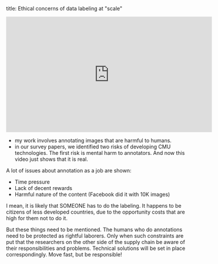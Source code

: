 title: Ethical concerns of data labeling at "scale"



<iframe width="560" height="315" src="https://www.youtube.com/embed/qZS50KXjAX0?si=iGCPucWOME5_MXJU" title="YouTube video player" frameborder="0" allow="accelerometer; autoplay; clipboard-write; encrypted-media; gyroscope; picture-in-picture; web-share" referrerpolicy="strict-origin-when-cross-origin" allowfullscreen></iframe>

- my work involves annotating images that are harmful to humans. 
- in our survey papers, we identified two risks of developing CMU technologies. The first risk is mental harm to annotators. And now this video just shows that it is real.

A lot of issues about annotation as a job are shown:
- Time pressure
- Lack of decent rewards
- Harmful nature of the content (Facebook did it with 10K images) 

I mean, it is likely that SOMEONE has to do the labeling. It happens to be citizens of less developed countries, due to the opportunity costs that are high for them not to do it.

But these things need to be mentioned. The humans who do annotations need to be protected as rightful laborers. Only when such constraints are put that the researchers on the other side of the supply chain be aware of their responsibilities and problems. Technical solutions will be set in place correspondingly. Move fast, but be responsible!

 

